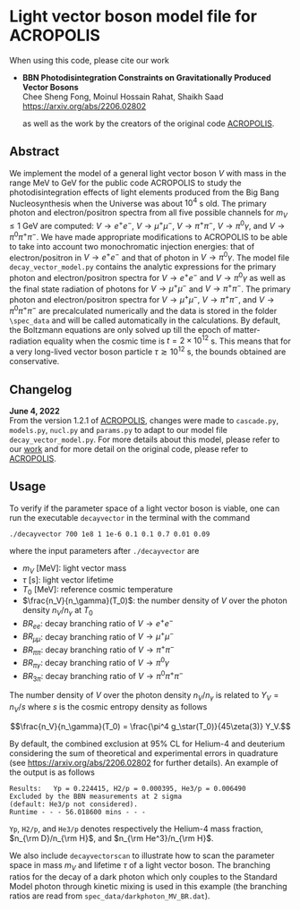 # Light vector boson model file for ACROPOLIS

When using this code, please cite our work

- **BBN Photodisintegration Constraints on Gravitationally Produced Vector Bosons**\
  Chee Sheng Fong, Moinul Hossain Rahat, Shaikh Saad\
  https://arxiv.org/abs/2206.02802
  
  as well as the work by the creators of the original code [ACROPOLIS](https://github.com/hep-mh/acropolis).
  
## Abstract

We implement the model of a general light vector boson $V$ with mass in the range MeV to GeV for the public code ACROPOLIS 
to study the photodisintegration effects of light elements produced from the Big Bang Nucleosynthesis when the Universe
was about $10^4$ s old. The primary photon and electron/positron spectra from all five possible channels for $m_V \leq 1$ GeV are computed: $V \to e^+ e^-$, $V \to \mu^+ \mu^-$, $V \to \pi^+ \pi^-$, $V \to \pi^0 \gamma$, and $V \to \pi^0 \pi^+ \pi^-$. We have made appropriate modifications to ACROPOLIS to be able to take into account two monochromatic injection energies: that of electron/positron in $V \to e^+ e^-$ and that of photon in $V \to \pi^0 \gamma$. The model file  ``decay_vector_model.py`` contains the analytic expressions for the primary photon and electron/positron spectra for $V \to e^+e^-$ and $V \to \pi^0 \gamma$ as well as the final state radiation of photons for $V\to \mu^+\mu^-$ and $V\to \pi^+ \pi^-$. The primary photon and electron/positron spectra for $V\to \mu^+\mu^-$, $V\to \pi^+ \pi^-$, and $V \to \pi^0 \pi^+ \pi^-$ are precalculated numerically and the data is stored in the folder ``\spec_data`` and will be called automatically in the calculations. By default, the Boltzmann equations are only solved up till the epoch of matter-radiation equality when the cosmic time is $t = 2\times 10^{12}$ s. This means that for a very long-lived vector boson particle $\tau \gtrsim 10^{12}$ s, the bounds obtained are conservative. 

## Changelog

**June 4, 2022** \
From the version 1.2.1 of [ACROPOLIS](https://github.com/hep-mh/acropolis), changes were made to ``cascade.py``, ``models.py``, ``nucl.py`` and ``params.py`` to adapt to our model file ``decay_vector_model.py``. For more details about this model, please refer to our [work](https://arxiv.org/abs/22xx.xxxxx) and for more detail on the original code, please refer to [ACROPOLIS](https://github.com/hep-mh/acropolis).



## Usage

To verify if the parameter space of a light vector boson is viable, one can run the executable ``decayvector`` in the terminal with the command

```
./decayvector 700 1e8 1 1e-6 0.1 0.1 0.7 0.01 0.09
```
where the input parameters after ``./decayvector`` are

- $m_V$ [MeV]: light vector mass 
- $\tau$ [s]: light vector lifetime
- $T_0$ [MeV]: reference cosmic temperature
- $\frac{n_V}{n_\gamma}(T_0)$: the number density of $V$ over the photon density $n_V/n_\gamma$ at $T_0$
- $BR_{ee}$: decay branching ratio of $V \to e^+ e^-$
- $BR_{\mu\mu}$: decay branching ratio of $V \to \mu^+ \mu^-$
- $BR_{\pi\pi}$: decay branching ratio of $V \to \pi^+ \pi^-$
- $BR_{\pi\gamma}$: decay branching ratio of $V \to \pi^0 \gamma$
- $BR_{3\pi}$: decay branching ratio of $V \to \pi^0 \pi^+ \pi^-$

The number density of $V$ over the photon density $n_V/n_\gamma$ is related to $Y_V = n_V/s$ where $s$ is the cosmic entropy density as follows

$$\frac{n_V}{n_\gamma}(T_0) = \frac{\pi^4 g_\star(T_0)}{45\zeta(3)} Y_V.$$

By default, the combined exclusion at 95\% CL for Helium-4 and deuterium considering the sum of theoretical and experimental errors in quadrature (see https://arxiv.org/abs/2206.02802 for further details). An example of the output is as follows 
```
Results:   Yp = 0.224415, H2/p = 0.000395, He3/p = 0.006490
Excluded by the BBN measurements at 2 sigma 
(default: He3/p not considered).
Runtime - - - 56.018600 mins - - -
```
``Yp``, ``H2/p``, and ``He3/p`` denotes respectively the Helium-4 mass fraction, $n_{\rm D}/n_{\rm H}$, and $n_{\rm He^3}/n_{\rm H}$.

We also include ``decayvectorscan`` to illustrate how to scan the parameter space in mass $m_V$ and lifetime $\tau$ of a light vector boson. The branching ratios for the decay of a dark photon which only couples to the Standard Model photon through kinetic mixing is used in this example (the branching ratios are read from ``spec_data/darkphoton_MV_BR.dat``).

